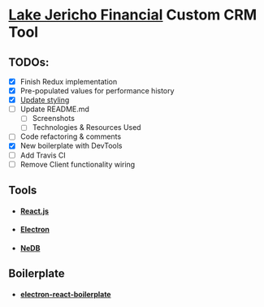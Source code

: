 # [Lake Jericho Financial](http://lakejericho.com/ "Lake Jericho Homepage") Custom CRM Tool

## TODOs:
- [x] Finish Redux implementation
- [x] Pre-populated values for performance history
- [x] [Update styling](https://github.com/mui-org/material-ui)
- [ ] Update README.md
  - [ ] Screenshots
  - [ ] Technologies & Resources Used
- [ ] Code refactoring & comments
- [x] New boilerplate with DevTools
- [ ] Add Travis CI
- [ ] Remove Client functionality wiring

## Tools
- #### [React.js](https://github.com/facebook/react)
- #### [Electron](https://github.com/electron/electron)
- #### [NeDB](https://github.com/louischatriot/nedb)

## Boilerplate
- #### [electron-react-boilerplate](https://github.com/chentsulin/electron-react-boilerplate)
